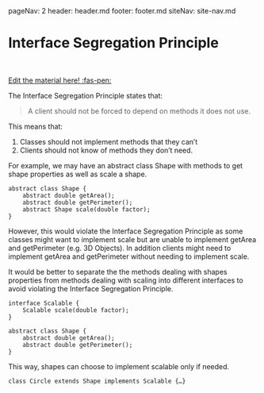 <frontmatter>
  pageNav: 2
  header: header.md
  footer: footer.md
  siteNav: site-nav.md
</frontmatter>

<br> 

# Interface Segregation Principle
<br> 

<!-- DO NOT DELETE THIS LINK AND PLEASE WRITE BELOW THIS LINK-->
[Edit the material here! :fas-pen:](https://github.com/nus-cs2030/1920-s2/edit/master/contents/textbook/lecture04/solidprinciples/ISP.md)
<!-- DO NOT DELETE THIS LINK AND PLEASE WRITE BELOW THIS LINK-->

The Interface Segregation Principle states that:

> A client should not be forced to depend on methods it does not use.

This means that:
1. Classes should not implement methods that they can’t
2. Clients should not know of methods they don’t need.

For example, we may have an abstract class Shape with methods to get shape properties as well as scale a shape.

```
abstract class Shape {
    abstract double getArea();
    abstract double getPerimeter();
    abstract Shape scale(double factor);
}
```

However, this would violate the Interface Segregation Principle as some classes might want to implement scale but are unable to implement getArea and getPerimeter (e.g. 3D Objects). In addition clients might need to implement getArea and getPerimeter without needing to implement scale.

It would be better to separate the the methods dealing with shapes properties from methods dealing with scaling into different interfaces to avoid violating the Interface Segregation Principle. 

```
interface Scalable {
    Scalable scale(double factor);
}	
```

```
abstract class Shape {
    abstract double getArea();
    abstract double getPerimeter();
}
```

This way, shapes can choose to implement scalable only if needed.

```
class Circle extends Shape implements Scalable {…}
```